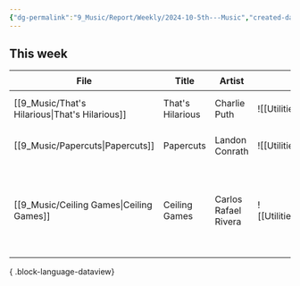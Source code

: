 ```yaml
---
{"dg-permalink":"9_Music/Report/Weekly/2024-10-5th---Music","created-date":"2024-10-29 1:10:03 am","date":"2024-10-29","type":"music","tags":["music","weekly-report"],"aliases":null,"dg-publish":true,"permalink":"/9_Music/Report/Weekly/2024-10-5th---Music/","dgPassFrontmatter":true,"noteIcon":"1"}
---
```




## This week
| File                                              | Title            | Artist               | Cover                                                                      | Album                                                      | Rating⭐   | date          |
| ------------------------------------------------- | ---------------- | -------------------- | -------------------------------------------------------------------------- | ---------------------------------------------------------- | --------- | ------------- |
| [[9_Music/That's Hilarious\|That's Hilarious]] | That's Hilarious | Charlie Puth         | ![[Utilities/Images/fa666cf7ceab9dd084c0c418c8441dc4_MD5.jpg]]| CHARLIE                                                    | ⭐⭐⭐⭐⭐⭐⭐   | 2024. 10. 28. |
| [[9_Music/Papercuts\|Papercuts]]               | Papercuts        | Landon Conrath       | ![[Utilities/Images/9e21bd0cdc5a51f31d8c31796dfd2659_MD5.jpg]]| Papercuts                                                  | ⭐⭐⭐⭐⭐⭐⭐⭐  | 2024. 10. 28. |
| [[9_Music/Ceiling Games\|Ceiling Games]]       | Ceiling Games    | Carlos Rafael Rivera | ![[Utilities/Images/3b03b3206397f34c80d40c560ed83e1b_MD5.jpg]]| The Queen's Gambit (Music from the Netflix Limited Series) | ⭐⭐⭐⭐⭐⭐⭐⭐⭐ | 2024. 10. 28. |

{ .block-language-dataview}


